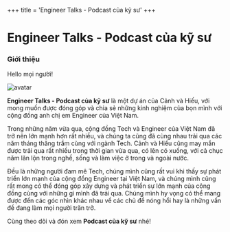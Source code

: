 +++
title = 'Engineer Talks - Podcast của kỹ sư'
+++

# Engineer Talks - Podcast của kỹ sư


### Giới thiệu

Hello mọi người!

<img style="border-radius: 0;" class="avatar" src="/assets/podcast.png" alt="avatar">

**Engineer Talks - Podcast của kỹ sư** là một dự án của Cảnh và Hiếu, với mong muốn được đóng góp và chia sẻ những kinh nghiệm của bọn mình với cộng đồng anh chị em Engineer của Việt Nam. 

Trong những năm vừa qua, cộng đồng Tech và Engineer của Việt Nam đã trở nên lớn mạnh hơn rất nhiều, và chúng ta cũng đã cùng nhau trải qua các năm tháng thăng trầm cùng với ngành Tech. Cảnh và Hiếu cũng may mắn được trải qua rất nhiều trong thời gian vừa qua, có lên có xuống, với cả chục năm lăn lộn trong nghề, sống và làm việc ở trong và ngoài nước. 

Đều là những người đam mê Tech, chúng mình cũng rất vui khi thấy sự phát triển lớn mạnh của cộng đồng Engineer tại Việt Nam, và chúng mình cũng rất mong có thể đóng góp xây dựng và phát triển sự lớn mạnh của công đồng cùng với những gì mình đã trải qua. Chúng mình hy vọng có thể mang được đến các góc nhìn khác nhau về các chủ đề nóng hổi hay là những vấn đề đang làm mọi người trăn trở.

Cùng theo dõi và đón xem **Podcast của kỹ sư** nhé!